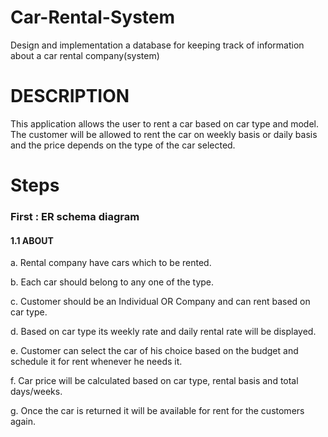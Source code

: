 # Car-Rental-System
Design and implementation a database for keeping track of information about a car rental company(system)
# DESCRIPTION
This application allows the user to rent a car based on car type and model. The customer will be allowed to rent the car on weekly basis or daily basis and the price depends on the type of the car selected.



# Steps 
### First : ER schema diagram
#### 1.1 ABOUT
a. Rental company  have cars which to be rented.

b. Each car should belong to any one of the type.

c. Customer should be an Individual OR Company  and can rent based on car type.

d. Based on car type its weekly rate and daily rental rate will be displayed.

e. Customer can select the car of his choice based on the budget and schedule it for rent whenever he needs it.

f. Car price will be calculated based on car type, rental basis and total days/weeks.

g. Once the car is returned it will be available for rent for the customers again.




